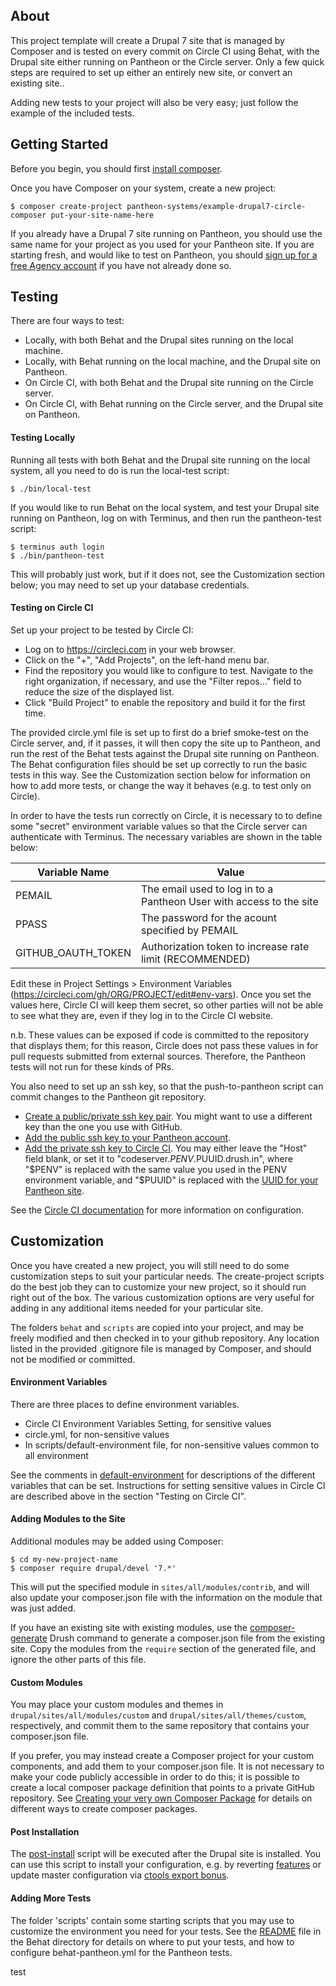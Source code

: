 ## About

This project template will create a Drupal 7 site that is managed by Composer and is tested on every commit on Circle CI using Behat, with the Drupal site either running on Pantheon or the Circle server.  Only a few quick steps are required to set up either an entirely new site, or convert an existing site..

Adding new tests to your project will also be very easy; just follow the example of the included tests.

## Getting Started

Before you begin, you should first [install composer](https://getcomposer.org/doc/00-intro.md#installation-linux-unix-osx).

Once you have Composer on your system, create a new project:
```
$ composer create-project pantheon-systems/example-drupal7-circle-composer put-your-site-name-here
```
If you already have a Drupal 7 site running on Pantheon, you should use the same name for your project as you used for your Pantheon site. If you are starting fresh, and would like to test on Pantheon, you should [sign up for a free Agency account](https://pantheon.io/agencies/pantheon-for-agencies) if you have not already done so.

## Testing

There are four ways to test:

- Locally, with both Behat and the Drupal sites running on the local machine.
- Locally, with Behat running on the local machine, and the Drupal site on Pantheon.
- On Circle CI, with both Behat and the Drupal site running on the Circle server.
- On Circle CI, with Behat running on the Circle server, and the Drupal site on Pantheon.

#### Testing Locally

Running all tests with both Behat and the Drupal site running on the local system, all you need to do is run the local-test script:
```
$ ./bin/local-test
```
If you would like to run Behat on the local system, and test your Drupal site running on Pantheon, log on with Terminus, and then run the pantheon-test script:
```
$ terminus auth login
$ ./bin/pantheon-test
```
This will probably just work, but if it does not, see the Customization section below; you may need to set up your database credentials.

#### Testing on Circle CI
 
Set up your project to be tested by Circle CI:
 
* Log on to https://circleci.com in your web browser.
* Click on the "+", "Add Projects", on the left-hand menu bar.
* Find the repository you would like to configure to test.  Navigate to the right organization, if necessary, and use the "Filter repos..." field to reduce the size of the displayed list.
* Click "Build Project" to enable the repository and build it for the first time.

The provided circle.yml file is set up to first do a brief smoke-test on the Circle server, and, if it passes, it will then copy the site up to Pantheon, and run the rest of the Behat tests against the Drupal site running on Pantheon.  The Behat configuration files should be set up correctly to run the basic tests in this way.  See the Customization section below for information on how to add more tests, or change the way it behaves (e.g. to test only on Circle).

In order to have the tests run correctly on Circle, it is necessary to to define some "secret" environment variable values so that the Circle server can authenticate with Terminus.  The necessary variables are shown in the table below:
 
Variable Name      | Value
------------------ | --------------------------------------------
PEMAIL             | The email used to log in to a Pantheon User with access to the site
PPASS              | The password for the acount specified by PEMAIL
GITHUB_OAUTH_TOKEN | Authorization token to increase rate limit (RECOMMENDED)

Edit these in Project Settings > Environment Variables (https://circleci.com/gh/ORG/PROJECT/edit#env-vars). Once you set the values here, Circle CI will keep them secret, so other parties will not be able to see what they are, even if they log in to the Circle CI website.

n.b. These values can be exposed if code is committed to the repository that displays them; for this reason, Circle does not pass these values in for pull requests submitted from external sources. Therefore, the Pantheon tests will not run for these kinds of PRs.

You also need to set up an ssh key, so that the push-to-pantheon script can commit changes to the Pantheon git repository.
 
* [Create a public/private ssh key pair](https://help.github.com/articles/generating-ssh-keys/). You might want to use a different key than the one you use with GitHub.
* [Add the public ssh key to your Pantheon account](https://pantheon.io/docs/articles/users/loading-ssh-keys/).
* [Add the private ssh key to Circle CI](https://circleci.com/docs/permissions-and-access-during-deployment). You may either leave the "Host" field blank, or set it to "codeserver.$PENV.$PUUID.drush.in", where "$PENV" is replaced with the same value you used in the PENV environment variable, and "$PUUID" is replaced with the [UUID for your Pantheon site](https://pantheon.io/docs/articles/sites/).

See the [Circle CI documentation](https://circleci.com/docs/getting-started) for more information on configuration.

## Customization

Once you have created a new project, you will still need to do some customization steps to suit your  particular needs.  The create-project scripts do the best job they can to customize your new project, so it should run right out of the box.  The various customization options are very useful for adding in any additional items needed for your particular site.

The folders `behat` and `scripts` are copied into your project, and may be freely modified and then checked in to your github repository.  Any location listed in the provided .gitignore file is managed by Composer, and should not be modified or committed.

#### Environment Variables

There are three places to define environment variables.

- Circle CI Environment Variables Setting, for sensitive values
- circle.yml, for non-sensitive values
- In scripts/default-environment file, for non-sensitive values common to all environment

See the comments in [default-environment](scripts/default-environment) for descriptions of the different variables that can be set. Instructions for setting sensitive values in Circle CI are described above in the section "Testing on Circle CI".

#### Adding Modules to the Site

Additional modules may be added using Composer:
```
$ cd my-new-project-name
$ composer require drupal/devel '7.*'
```
This will put the specified module in `sites/all/modules/contrib`, and will also update your composer.json file with the information on the module that was just added.

If you have an existing site with existing modules, use the [composer-generate](https://www.drupal.org/project/composer_generate) Drush command to generate a composer.json file from the existing site. Copy the modules from the `require` section of the generated file, and ignore the other parts of this file.

#### Custom Modules

You may place your custom modules and themes in `drupal/sites/all/modules/custom` and `drupal/sites/all/themes/custom`, respectively, and commit them to the same repository that contains your composer.json file.

If you prefer, you may instead create a Composer project for your custom components, and add them to your composer.json file.  It is not necessary to make your code publicly accessible in order to do this; it is possible to create a local composer package definition that points to a private GitHub repository. See [Creating your very own Composer Package](https://knpuniversity.com/screencast/question-answer-day/create-composer-package) for details on different ways to create composer packages.

#### Post Installation

The [post-install](scripts/post-install) script will be executed after the Drupal site is installed. You can use this script to install your configuration, e.g. by reverting [features](https://www.drupal.org/project/features) or update master configuration via [ctools export bonus](https://www.drupal.org/project/drush_ctex_bonus).

#### Adding More Tests

The folder 'scripts' contain some starting scripts that you may use to customize the environment you need for your tests. See the [README](behat/README.md) file in the Behat directory for details on where to put your tests, and how to configure behat-pantheon.yml for the Pantheon tests.

test


